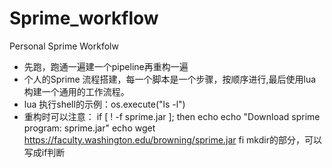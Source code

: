 # Sprime_workflow
Personal Sprime Workfolw
- 先跑，跑通一遍建一个pipeline再重构一遍
- 个人的Sprime 流程搭建，每一个脚本是一个步骤，按顺序进行,最后使用lua构建一个通用的工作流程。
- lua 执行shell的示例：os.execute("ls -l")
- 重构时可以注意：
if [ ! -f sprime.jar ]; then
  echo
  echo "Download sprime program: sprime.jar"
  echo
  wget https://faculty.washington.edu/browning/sprime.jar
fi
mkdir的部分，可以写成if判断